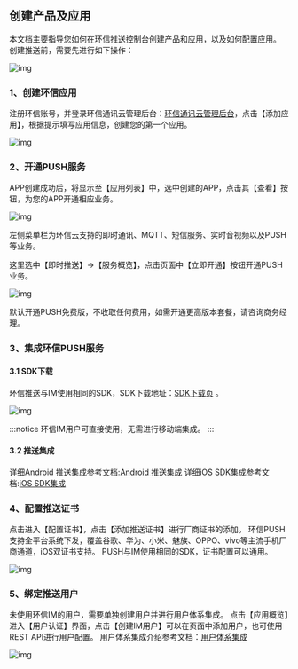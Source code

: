 ## 创建产品及应用

本文档主要指导您如何在环信推送控制台创建产品和应用，以及如何配置应用。
创建推送前，需要先进行如下操作：

![img](@static/images/instantpush/push_createproduct_app.png)

### 1、创建环信应用

注册环信账号，并登录环信通讯云管理后台：[环信通讯云管理后台](https://console.easemob.com/user/login)，点击【添加应用】，根据提示填写应用信息，创建您的第一个应用。

![img](@static/images/instantpush/push_create_app.png)

### 2、开通PUSH服务

APP创建成功后，将显示至【应用列表】中，选中创建的APP，点击其【查看】按钮，为您的APP开通相应业务。 

![img](@static/images/instantpush/push_view_app.jpg)

左侧菜单栏为环信云支持的即时通讯、MQTT、短信服务、实时音视频以及PUSH等业务。

这里选中【即时推送】→【服务概览】，点击页面中【立即开通】按钮开通PUSH业务。

![img](@static/images/instantpush/push_enable.png)

默认开通PUSH免费版，不收取任何费用，如需开通更高版本套餐，请咨询商务经理。

### 3、集成环信PUSH服务

#### 3.1 SDK下载

环信推送与IM使用相同的SDK，SDK下载地址：[SDK下载页](https://www.easemob.com/download/im) 。

![img](@static/images/instantpush/push_sdk_download.png)

:::notice
环信IM用户可直接使用，无需进行移动端集成。
:::

#### 3.2 推送集成

详细Android 推送集成参考文档:[Android 推送集成](integration_process_android.html)
详细iOS SDK集成参考文档:[iOS SDK集成](integration_process_ios.html)

### 4、配置推送证书

点击进入【配置证书】，点击【添加推送证书】进行厂商证书的添加。
环信PUSH支持全平台系统下发，覆盖谷歌、华为、小米、魅族、OPPO、vivo等主流手机厂商通道，iOS双证书支持。 PUSH与IM使用相同的SDK，证书配置可以通用。

![img](@static/images/instantpush/push_add_certificate.png)

### 5、绑定推送用户

未使用环信IM的用户，需要单独创建用户并进行用户体系集成。
点击【应用概览】进入【用户认证】界面，点击【创建IM用户】可以在页面中添加用户，也可使用REST API进行用户配置。
用户体系集成介绍参考文档：[用户体系集成](/document/server-side/account_system.html) 

![img](@static/images/instantpush/push_bind_user.png)
